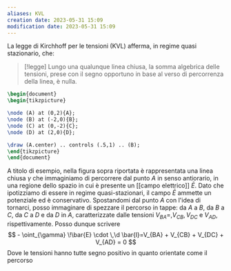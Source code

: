 ```yaml
---
aliases: KVL 
creation date: 2023-05-31 15:09
modification date: 2023-05-31 15:09
---
```

La legge di Kirchhoff per le tensioni (KVL) afferma, in regime quasi stazionario, che:

>[!legge]
>Lungo una qualunque linea chiusa, la somma algebrica delle tensioni, prese con il segno opportuno in base al verso di percorrenza della linea, è nulla.

```tikz
\begin{document}
\begin{tikzpicture}

\node (A) at (0,2){A};
\node (B) at (-2,0){B};
\node (C) at (0,-2){C};
\node (D) at (2,0){D};

\draw (A.center) .. controls (.5,1) .. (B);
\end{tikzpicture}
\end{document}
```

A titolo di esempio, nella figura sopra riportata è rappresentata una linea chiusa $\gamma$ che immaginiamo di percorrere dal punto $A$ in senso antiorario, in una regione dello spazio in cui è presente un [[campo elettrico]] $\bar{E}$.
Dato che ipotizziamo di essere in regime quasi-stazionari, il campo $\bar{E}$ ammette un potenziale ed è conservativo. Spostandomi dal punto $A$ con l'idea di tornarci, posso immaginare di spezzare il percorso in tappe: da $A$ a $B$, da $B$ a $C$, da $C$ a $D$ e da $D$ in $A$, caratterizzate dalle tensioni $V_{BA} =, V_{CB}, V_{DC}$ e $V_{AD}$, rispettivamente. Posso dunque scrivere
$$ - \oint_{\gamma} \!\bar{E} \cdot \,\d \bar{l}=V_{BA} + V_{CB} + V_{DC} + V_{AD} = 0  $$
Dove le tensioni hanno tutte segno positivo in quanto orientate come il percorso